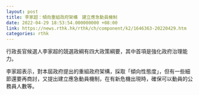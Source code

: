 ```yaml
---
layout: post
title: 李家超：傾向重組政府架構　建立應急動員機制
date: 2022-04-29 18:53:54.000000000 +08:00
link: https://news.rthk.hk/rthk/ch/component/k2/1646363-20220429.htm
categories: rthk
---
```


行政長官候選人李家超的競選政綱有四大政策綱要，其中首項是強化政府治理能力。

李家超表示，對本屆政府提出的重組政府架構，採取「傾向性態度」，但有一些細節還要再商討，又提出建立應急動員機制，在有新危機出現時，確保可以動員的公務員人數等。
